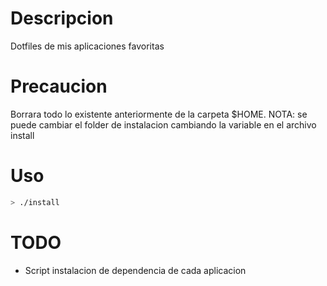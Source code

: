 # Descripcion
Dotfiles de mis aplicaciones favoritas

# Precaucion
Borrara todo lo existente anteriormente de la carpeta $HOME.
NOTA: se puede cambiar el folder de instalacion cambiando la variable en el archivo install

# Uso

```sh
> ./install
```

# TODO
* Script instalacion de dependencia de cada aplicacion
